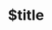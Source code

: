 ---
title: $title
second_title: Aspose.OCR สำหรับ .NET API Reference
description: $description
type: docs
weight: $weight
url: /th/net/$ref/
---